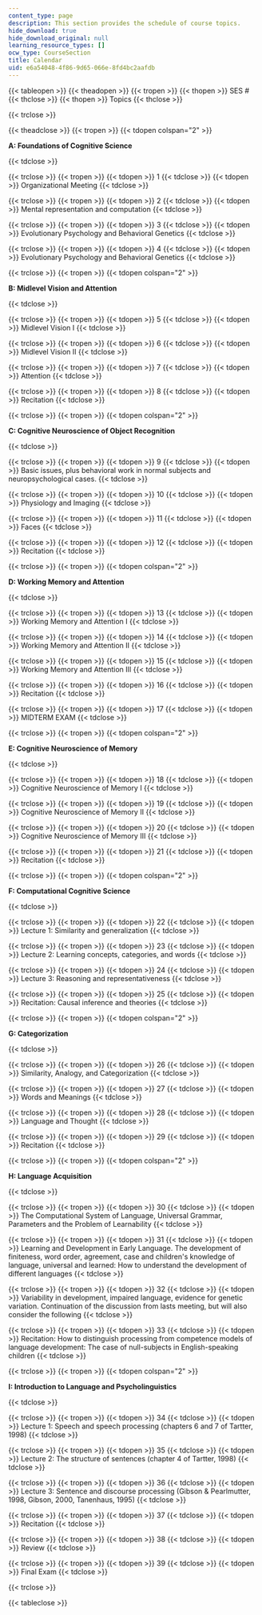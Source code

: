 ```yaml
---
content_type: page
description: This section provides the schedule of course topics.
hide_download: true
hide_download_original: null
learning_resource_types: []
ocw_type: CourseSection
title: Calendar
uid: e6a54048-4f86-9d65-066e-8fd4bc2aafdb
---
```


{{< tableopen >}}
{{< theadopen >}}
{{< tropen >}}
{{< thopen >}}
SES #
{{< thclose >}}
{{< thopen >}}
Topics
{{< thclose >}}

{{< trclose >}}

{{< theadclose >}}
{{< tropen >}}
{{< tdopen colspan="2" >}}


**A: Foundations of Cognitive Science**


{{< tdclose >}}

{{< trclose >}}
{{< tropen >}}
{{< tdopen >}}
1
{{< tdclose >}}
{{< tdopen >}}
Organizational Meeting
{{< tdclose >}}

{{< trclose >}}
{{< tropen >}}
{{< tdopen >}}
2
{{< tdclose >}}
{{< tdopen >}}
Mental representation and computation
{{< tdclose >}}

{{< trclose >}}
{{< tropen >}}
{{< tdopen >}}
3
{{< tdclose >}}
{{< tdopen >}}
Evolutionary Psychology and Behavioral Genetics
{{< tdclose >}}

{{< trclose >}}
{{< tropen >}}
{{< tdopen >}}
4
{{< tdclose >}}
{{< tdopen >}}
Evolutionary Psychology and Behavioral Genetics
{{< tdclose >}}

{{< trclose >}}
{{< tropen >}}
{{< tdopen colspan="2" >}}


**B: Midlevel Vision and Attention**


{{< tdclose >}}

{{< trclose >}}
{{< tropen >}}
{{< tdopen >}}
5
{{< tdclose >}}
{{< tdopen >}}
Midlevel Vision I
{{< tdclose >}}

{{< trclose >}}
{{< tropen >}}
{{< tdopen >}}
6
{{< tdclose >}}
{{< tdopen >}}
Midlevel Vision II
{{< tdclose >}}

{{< trclose >}}
{{< tropen >}}
{{< tdopen >}}
7
{{< tdclose >}}
{{< tdopen >}}
Attention
{{< tdclose >}}

{{< trclose >}}
{{< tropen >}}
{{< tdopen >}}
8
{{< tdclose >}}
{{< tdopen >}}
Recitation
{{< tdclose >}}

{{< trclose >}}
{{< tropen >}}
{{< tdopen colspan="2" >}}


**C: Cognitive Neuroscience of Object Recognition**


{{< tdclose >}}

{{< trclose >}}
{{< tropen >}}
{{< tdopen >}}
9
{{< tdclose >}}
{{< tdopen >}}
Basic issues, plus behavioral work in normal subjects and neuropsychological cases.
{{< tdclose >}}

{{< trclose >}}
{{< tropen >}}
{{< tdopen >}}
10
{{< tdclose >}}
{{< tdopen >}}
Physiology and Imaging
{{< tdclose >}}

{{< trclose >}}
{{< tropen >}}
{{< tdopen >}}
11
{{< tdclose >}}
{{< tdopen >}}
Faces
{{< tdclose >}}

{{< trclose >}}
{{< tropen >}}
{{< tdopen >}}
12
{{< tdclose >}}
{{< tdopen >}}
Recitation
{{< tdclose >}}

{{< trclose >}}
{{< tropen >}}
{{< tdopen colspan="2" >}}


**D: Working Memory and Attention**


{{< tdclose >}}

{{< trclose >}}
{{< tropen >}}
{{< tdopen >}}
13
{{< tdclose >}}
{{< tdopen >}}
Working Memory and Attention I
{{< tdclose >}}

{{< trclose >}}
{{< tropen >}}
{{< tdopen >}}
14
{{< tdclose >}}
{{< tdopen >}}
Working Memory and Attention II
{{< tdclose >}}

{{< trclose >}}
{{< tropen >}}
{{< tdopen >}}
15
{{< tdclose >}}
{{< tdopen >}}
Working Memory and Attention III
{{< tdclose >}}

{{< trclose >}}
{{< tropen >}}
{{< tdopen >}}
16
{{< tdclose >}}
{{< tdopen >}}
Recitation
{{< tdclose >}}

{{< trclose >}}
{{< tropen >}}
{{< tdopen >}}
17
{{< tdclose >}}
{{< tdopen >}}
MIDTERM EXAM
{{< tdclose >}}

{{< trclose >}}
{{< tropen >}}
{{< tdopen colspan="2" >}}


**E: Cognitive Neuroscience of Memory**


{{< tdclose >}}

{{< trclose >}}
{{< tropen >}}
{{< tdopen >}}
18
{{< tdclose >}}
{{< tdopen >}}
Cognitive Neuroscience of Memory I
{{< tdclose >}}

{{< trclose >}}
{{< tropen >}}
{{< tdopen >}}
19
{{< tdclose >}}
{{< tdopen >}}
Cognitive Neuroscience of Memory II
{{< tdclose >}}

{{< trclose >}}
{{< tropen >}}
{{< tdopen >}}
20
{{< tdclose >}}
{{< tdopen >}}
Cognitive Neuroscience of Memory III
{{< tdclose >}}

{{< trclose >}}
{{< tropen >}}
{{< tdopen >}}
21
{{< tdclose >}}
{{< tdopen >}}
Recitation
{{< tdclose >}}

{{< trclose >}}
{{< tropen >}}
{{< tdopen colspan="2" >}}


**F: Computational Cognitive Science**


{{< tdclose >}}

{{< trclose >}}
{{< tropen >}}
{{< tdopen >}}
22
{{< tdclose >}}
{{< tdopen >}}
Lecture 1: Similarity and generalization
{{< tdclose >}}

{{< trclose >}}
{{< tropen >}}
{{< tdopen >}}
23
{{< tdclose >}}
{{< tdopen >}}
Lecture 2: Learning concepts, categories, and words
{{< tdclose >}}

{{< trclose >}}
{{< tropen >}}
{{< tdopen >}}
24
{{< tdclose >}}
{{< tdopen >}}
Lecture 3: Reasoning and representativeness
{{< tdclose >}}

{{< trclose >}}
{{< tropen >}}
{{< tdopen >}}
25
{{< tdclose >}}
{{< tdopen >}}
Recitation: Causal inference and theories
{{< tdclose >}}

{{< trclose >}}
{{< tropen >}}
{{< tdopen colspan="2" >}}


**G: Categorization**


{{< tdclose >}}

{{< trclose >}}
{{< tropen >}}
{{< tdopen >}}
26
{{< tdclose >}}
{{< tdopen >}}
Similarity, Analogy, and Categorization
{{< tdclose >}}

{{< trclose >}}
{{< tropen >}}
{{< tdopen >}}
27
{{< tdclose >}}
{{< tdopen >}}
Words and Meanings
{{< tdclose >}}

{{< trclose >}}
{{< tropen >}}
{{< tdopen >}}
28
{{< tdclose >}}
{{< tdopen >}}
Language and Thought
{{< tdclose >}}

{{< trclose >}}
{{< tropen >}}
{{< tdopen >}}
29
{{< tdclose >}}
{{< tdopen >}}
Recitation
{{< tdclose >}}

{{< trclose >}}
{{< tropen >}}
{{< tdopen colspan="2" >}}


**H: Language Acquisition**


{{< tdclose >}}

{{< trclose >}}
{{< tropen >}}
{{< tdopen >}}
30
{{< tdclose >}}
{{< tdopen >}}
The Computational System of Language, Universal Grammar, Parameters and the Problem of Learnability
{{< tdclose >}}

{{< trclose >}}
{{< tropen >}}
{{< tdopen >}}
31
{{< tdclose >}}
{{< tdopen >}}
Learning and Development in Early Language. The development of finiteness, word order, agreement, case and children's knowledge of language, universal and learned: How to understand the development of different languages
{{< tdclose >}}

{{< trclose >}}
{{< tropen >}}
{{< tdopen >}}
32
{{< tdclose >}}
{{< tdopen >}}
Variability in development, impaired language, evidence for genetic variation. Continuation of the discussion from lasts meeting, but will also consider the following
{{< tdclose >}}

{{< trclose >}}
{{< tropen >}}
{{< tdopen >}}
33
{{< tdclose >}}
{{< tdopen >}}
Recitation: How to distinguish processing from competence models of language development: The case of null-subjects in English-speaking children
{{< tdclose >}}

{{< trclose >}}
{{< tropen >}}
{{< tdopen colspan="2" >}}


**I: Introduction to Language and Psycholinguistics**


{{< tdclose >}}

{{< trclose >}}
{{< tropen >}}
{{< tdopen >}}
34
{{< tdclose >}}
{{< tdopen >}}
Lecture 1: Speech and speech processing (chapters 6 and 7 of Tartter, 1998)
{{< tdclose >}}

{{< trclose >}}
{{< tropen >}}
{{< tdopen >}}
35
{{< tdclose >}}
{{< tdopen >}}
Lecture 2: The structure of sentences (chapter 4 of Tartter, 1998)
{{< tdclose >}}

{{< trclose >}}
{{< tropen >}}
{{< tdopen >}}
36
{{< tdclose >}}
{{< tdopen >}}
Lecture 3: Sentence and discourse processing (Gibson & Pearlmutter, 1998, Gibson, 2000, Tanenhaus, 1995)
{{< tdclose >}}

{{< trclose >}}
{{< tropen >}}
{{< tdopen >}}
37
{{< tdclose >}}
{{< tdopen >}}
Recitation
{{< tdclose >}}

{{< trclose >}}
{{< tropen >}}
{{< tdopen >}}
38
{{< tdclose >}}
{{< tdopen >}}
Review
{{< tdclose >}}

{{< trclose >}}
{{< tropen >}}
{{< tdopen >}}
39
{{< tdclose >}}
{{< tdopen >}}
Final Exam
{{< tdclose >}}

{{< trclose >}}

{{< tableclose >}}